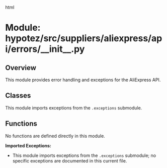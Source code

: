html
<h1>Module: hypotez/src/suppliers/aliexpress/api/errors/__init__.py</h1>

<h2>Overview</h2>
<p>This module provides error handling and exceptions for the AliExpress API.</p>

<h2>Classes</h2>
<p>This module imports exceptions from the <code>.exceptions</code> submodule.</p>


<h2>Functions</h2>
<p>No functions are defined directly in this module.</p>


<p><strong>Imported Exceptions:</strong></p> <ul><li>This module imports exceptions from the <code>.exceptions</code> submodule; no specific exceptions are documented in this current file.</li></ul>